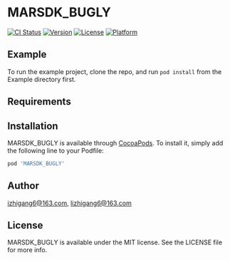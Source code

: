 # MARSDK_BUGLY

[![CI Status](https://img.shields.io/travis/izhigang6@163.com/MARSDK_BUGLY.svg?style=flat)](https://travis-ci.org/izhigang6@163.com/MARSDK_BUGLY)
[![Version](https://img.shields.io/cocoapods/v/MARSDK_BUGLY.svg?style=flat)](https://cocoapods.org/pods/MARSDK_BUGLY)
[![License](https://img.shields.io/cocoapods/l/MARSDK_BUGLY.svg?style=flat)](https://cocoapods.org/pods/MARSDK_BUGLY)
[![Platform](https://img.shields.io/cocoapods/p/MARSDK_BUGLY.svg?style=flat)](https://cocoapods.org/pods/MARSDK_BUGLY)

## Example

To run the example project, clone the repo, and run `pod install` from the Example directory first.

## Requirements

## Installation

MARSDK_BUGLY is available through [CocoaPods](https://cocoapods.org). To install
it, simply add the following line to your Podfile:

```ruby
pod 'MARSDK_BUGLY'
```

## Author

izhigang6@163.com, lizhigang6@163.com

## License

MARSDK_BUGLY is available under the MIT license. See the LICENSE file for more info.
